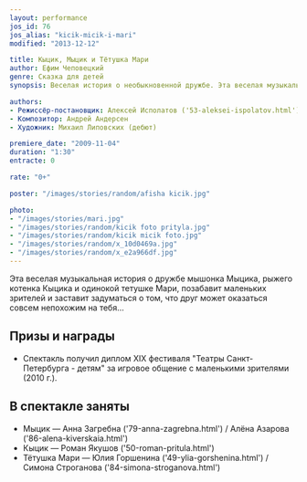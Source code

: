 ```yaml
---
layout: performance
jos_id: 76
jos_alias: "kicik-micik-i-mari"
modified: "2013-12-12"

title: Кыцик, Мыцик и Тётушка Мари
author: Ефим Чеповецкий
genre: Сказка для детей
synopsis: Веселая история о необыкновенной дружбе. Эта веселая музыкальная история о мышонке Мыцике, котенке Кыцике и одинокой тетушке Мари, позабавит маленьких зрителей и заставит задуматься о том, что друг может оказаться совсем непохожим на тебя…

authors:
- Режиссёр-постановщик: Алексей Исполатов ('53-aleksei-ispolatov.html')
- Композитор: Андрей Андерсен
- Художник: Михаил Липовских (дебют)

premiere_date: "2009-11-04"
duration: "1:30"
entracte: 0

rate: "0+"

poster: "/images/stories/random/afisha kicik.jpg"

photo:
- "/images/stories/mari.jpg"
- "/images/stories/random/kicik foto prityla.jpg"
- "/images/stories/random/kicik micik foto.jpg"
- "/images/stories/random/x_10d0469a.jpg"
- "/images/stories/random/x_e2a966df.jpg"
---
```


Эта веселая музыкальная история о дружбе мышонка Мыцика, рыжего котенка Кыцика и одинокой тетушке Мари, позабавит маленьких зрителей и заставит задуматься о том, что друг может оказаться совсем непохожим на тебя…


## Призы и награды

- Спектакль получил диплом ХIХ фестиваля "Театры Санкт-Петербурга - детям" за игровое общение с маленькими зрителями (2010 г.).


## В спектакле заняты

- Мыцик — Анна Загребна ('79-anna-zagrebna.html') /  Алёна Азарова ('86-alena-kiverskaia.html')
- Кыцик — Роман Якушов ('50-roman-pritula.html')
- Тётушка Мари — Юлия Горшенина ('49-ylia-gorshenina.html') / Симона Строганова ('84-simona-stroganova.html')